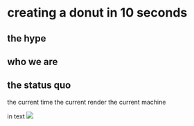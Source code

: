 # **creating a donut in 10 seconds**

## the hype

## who we are


## the status quo
 the current time
 the current render
 the current machine




in text ![](https://github.com/baudhaus/houdini-as-code/blob/master/render.png)




